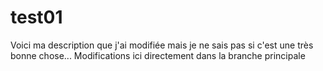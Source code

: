# test01
Voici ma description que j'ai modifiée mais je ne sais pas si c'est une très bonne chose...
Modifications ici directement dans la branche principale
